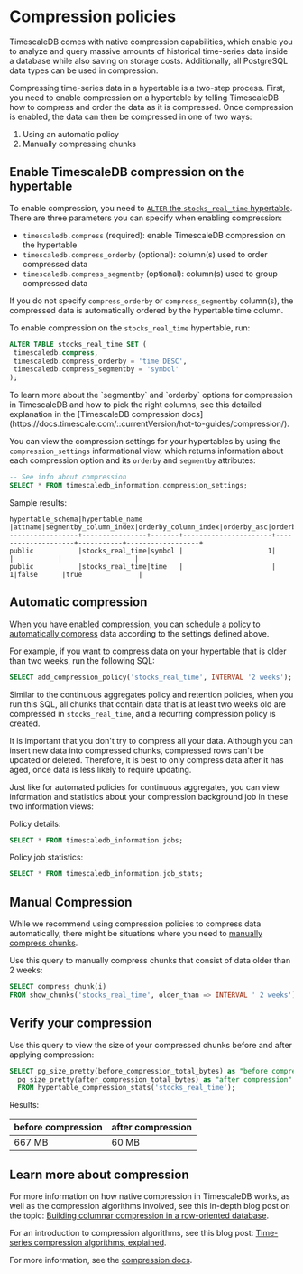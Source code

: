 # Compression policies

TimescaleDB comes with native compression capabilities, which enable you to
analyze and query massive amounts of historical time-series data inside a
database while also saving on storage costs. Additionally, all PostgreSQL data 
types can be used in compression.

Compressing time-series data in a hypertable is a two-step process. First, you 
need to enable compression on a hypertable by telling TimescaleDB how to compress 
and order the data as it is compressed. Once compression is enabled, the data can 
then be compressed in one of two ways:
1. Using an automatic policy
2. Manually compressing chunks


## Enable TimescaleDB compression on the hypertable

To enable compression, you need to [`ALTER` the `stocks_real_time` hypertable][alter-table-compression]. There
are three parameters you can specify when enabling compression:
* `timescaledb.compress` (required): enable TimescaleDB compression on the hypertable
* `timescaledb.compress_orderby` (optional): column(s) used to order compressed data
* `timescaledb.compress_segmentby` (optional): column(s) used to group compressed data

If you do not specify `compress_orderby` or `compress_segmentby` column(s), the compressed data is automatically ordered by the hypertable time column.


To enable compression on the `stocks_real_time` hypertable, run:
```sql
ALTER TABLE stocks_real_time SET (
 timescaledb.compress,
 timescaledb.compress_orderby = 'time DESC',
 timescaledb.compress_segmentby = 'symbol'
);
```

<highlight type="note">
 To learn more about the `segmentby` and `orderby` options for compression in TimescaleDB and how 
 to pick the right columns, see this detailed explanation in the [TimescaleDB compression docs](https://docs.timescale.com/::currentVersion/hot-to-guides/compression/).
</highlight>

You can view the compression settings for your hypertables by using the
`compression_settings` informational view, which returns information about each
compression option and its `orderby` and `segmentby` attributes:

```sql
-- See info about compression
SELECT * FROM timescaledb_information.compression_settings;
```

Sample results:
```
hypertable_schema|hypertable_name |attname|segmentby_column_index|orderby_column_index|orderby_asc|orderby_nullsfirst|
-----------------+----------------+-------+----------------------+--------------------+-----------+------------------+
public           |stocks_real_time|symbol |                     1|                    |           |                  |
public           |stocks_real_time|time   |                      |                   1|false      |true              |
```

## Automatic compression
When you have enabled compression, you can schedule a [policy to automatically compress][compress-automatic]
data according to the settings defined above. 

For example, if you want to compress data on your hypertable that is older than two weeks, run the following SQL:

```sql
SELECT add_compression_policy('stocks_real_time', INTERVAL '2 weeks');
```

Similar to the continuous aggregates policy and retention policies, when you run this SQL, all 
chunks that contain data that is at least two weeks old are compressed in `stocks_real_time`, 
and a recurring compression policy is created. 

It is important that you don't try to compress all your data. Although you can insert
new data into compressed chunks, compressed rows can't be updated or deleted. Therefore,
it is best to only compress data after it has aged, once data is less likely to require updating.  

Just like for automated policies for continuous aggregates, you can view information and statistics 
about your compression background job in these two information views:

Policy details:
```sql
SELECT * FROM timescaledb_information.jobs;
```

Policy job statistics:
```sql
SELECT * FROM timescaledb_information.job_stats;
```

## Manual Compression

While we recommend using compression policies to compress data automatically,
there might be situations where you need to [manually compress chunks][compress-manual]. 

Use this query to manually compress chunks that consist of data older than
2 weeks:

```sql
SELECT compress_chunk(i)
FROM show_chunks('stocks_real_time', older_than => INTERVAL ' 2 weeks') i;
```

## Verify your compression

Use this query to view the size of your compressed chunks before and after applying compression:

```sql
SELECT pg_size_pretty(before_compression_total_bytes) as "before compression",
  pg_size_pretty(after_compression_total_bytes) as "after compression"
  FROM hypertable_compression_stats('stocks_real_time');
```

Results:

|before compression|after compression|
|------------------|-----------------|
|667 MB            |60 MB            |

## Learn more about compression

For more information on how native compression in TimescaleDB works, as well as
the compression algorithms involved, see this in-depth blog post on the topic:
[Building columnar compression in a row-oriented database][columnar-compression].

For an introduction to compression algorithms, see this blog post: 
[Time-series compression algorithms, explained][compression-algorithms].

For more information, see the [compression docs][compression-docs].

[columnar-compression]: https://blog.timescale.com/blog/building-columnar-compression-in-a-row-oriented-database/
[compression-algorithms]: https://blog.timescale.com/blog/time-series-compression-algorithms-explained/
[compression-docs]: /how-to-guides/compression
[alter-table-compression]:  /api/:currentVersion:/compression/alter_table_compression/
[compress-automatic]: /api/:currentVersion:/compression/add_compression_policy/
[compress-manual]: /api/:currentVersion:/compression/compress_chunk/